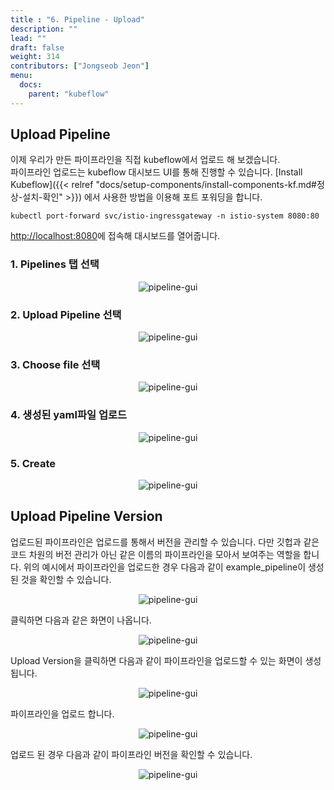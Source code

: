 ```yaml
---
title : "6. Pipeline - Upload"
description: ""
lead: ""
draft: false
weight: 314
contributors: ["Jongseob Jeon"]
menu:
  docs:
    parent: "kubeflow"
---
```


## Upload Pipeline

이제 우리가 만든 파이프라인을 직접 kubeflow에서 업로드 해 보겠습니다.  
파이프라인 업로드는 kubeflow 대시보드 UI를 통해 진행할 수 있습니다.
[Install Kubeflow]({{< relref "docs/setup-components/install-components-kf.md#정상-설치-확인" >}}) 에서 사용한 방법을 이용해 포트 포워딩을 합니다.

```text
kubectl port-forward svc/istio-ingressgateway -n istio-system 8080:80
```

[http://localhost:8080](http://localhost:8080)에 접속해 대시보드를 열어줍니다.

### 1. Pipelines 탭 선택

<p align="center">
  <img src="/images/docs/kubeflow/pipeline-gui-0.png" title="pipeline-gui"/>
</p>

### 2. Upload Pipeline 선택

<p align="center">
  <img src="/images/docs/kubeflow/pipeline-gui-1.png" title="pipeline-gui"/>
</p>

### 3. Choose file 선택

<p align="center">
  <img src="/images/docs/kubeflow/pipeline-gui-2.png" title="pipeline-gui"/>
</p>

### 4. 생성된 yaml파일 업로드

<p align="center">
  <img src="/images/docs/kubeflow/pipeline-gui-3.png" title="pipeline-gui"/>
</p>

### 5. Create

<p align="center">
  <img src="/images/docs/kubeflow/pipeline-gui-4.png" title="pipeline-gui"/>
</p>

## Upload Pipeline Version

업로드된 파이프라인은 업로드를 통해서 버전을 관리할 수 있습니다. 다만 깃헙과 같은 코드 차원의 버전 관리가 아닌 같은 이름의 파이프라인을 모아서 보여주는 역할을 합니다.
위의 예시에서 파이프라인을 업로드한 경우 다음과 같이 example_pipeline이 생성된 것을 확인할 수 있습니다.

<p align="center">
  <img src="/images/docs/kubeflow/pipeline-gui-5.png" title="pipeline-gui"/>
</p>

클릭하면 다음과 같은 화면이 나옵니다.

<p align="center">
  <img src="/images/docs/kubeflow/pipeline-gui-4.png" title="pipeline-gui"/>
</p>

Upload Version을 클릭하면 다음과 같이 파이프라인을 업로드할 수 있는 화면이 생성됩니다.

<p align="center">
  <img src="/images/docs/kubeflow/pipeline-gui-6.png" title="pipeline-gui"/>
</p>

파이프라인을 업로드 합니다.

<p align="center">
  <img src="/images/docs/kubeflow/pipeline-gui-7.png" title="pipeline-gui"/>
</p>

업로드 된 경우 다음과 같이 파이프라인 버전을 확인할 수 있습니다.

<p align="center">
  <img src="/images/docs/kubeflow/pipeline-gui-8.png" title="pipeline-gui"/>
</p>
